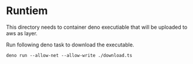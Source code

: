 # Runtiem
This directory needs to container deno executiable that will be uploaded to aws as layer.

Run following deno task to download the executable.
```shell
deno run --allow-net --allow-write ./download.ts
```
